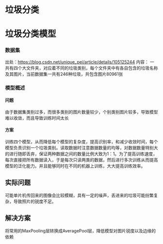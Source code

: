 # 垃圾分类

# 垃圾分类模型
### 数据集
出处：https://blog.csdn.net/unique_pei/article/details/105125244
内容：
一共有四个大文件夹，对应着不同的垃圾类别，每个文件夹中有各自包含的垃圾名称及其图片，当前数据集一共有246种垃圾，共包含图片80961张

### 模型概述
#### 问题
由于数据集类别过多，而很多类别的图片数量较少，个别类别图片较多，导致模型难以收敛，而且导致训练时间太长
#### 方案
训练四个模型，从而降低每个模型的复杂度，提高识别率，和减少收敛时间，每个模型负责识别一个垃圾类别。读取数据时注意数据数量的均等，对数据数量特别大的进行随即丢弃，保证两种数据之间的数量比例大致为1：1。为了提高训练速度，每次直接把所有数据读入，于是每次只读两类的数据，然后进行多次训练从而提高模型的泛化能力。并且能够同时在不同的机器上训练，大大提高训练效率。



## 实际问题

可能单片机传回来的图像会比较模糊，具有一定的噪声，丢进来的垃圾可能纷繁复杂，导致照片的锐度不足。



## 解决方案

将常用的MaxPooling层转换成AveragePool层，降低模型对图片锐度以及边缘的依赖

